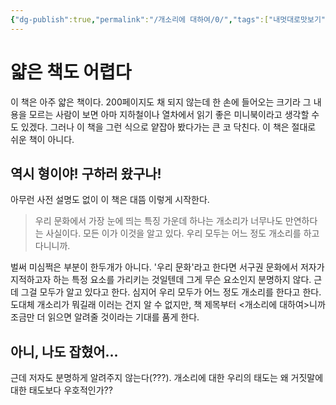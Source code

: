 ```yaml
---
{"dg-publish":true,"permalink":"/개소리에 대하여/0/","tags":["내멋대로맛보기","개소리에대하여"],"created":"2024-02-21T11:44:08.319+09:00","updated":"2024-02-26T18:45:38.729+09:00"}
---
```


# 얇은 책도 어렵다

이 책은 아주 얇은 책이다. 200페이지도 채 되지 않는데 한 손에 들어오는 크기라 그 내용을 모르는 사람이 보면 아마 지하철이나 열차에서 읽기 좋은 미니북이라고 생각할 수도 있겠다. 그러나 이 책을 그런 식으로 얕잡아 봤다가는 큰 코 닥친다. 이 책은 절대로 쉬운 책이 아니다.

## 역시 형이야! 구하러 왔구나!

아무런 사전 설명도 없이 이 책은 대뜸 이렇게 시작한다.

> 우리 문화에서 가장 눈에 띄는 특징 가운데 하나는 개소리가 너무나도 만연하다는 사실이다. 모든 이가 이것을 알고 있다. 우리 모두는 어느 정도 개소리를 하고 다니니까.

벌써 미심쩍은 부분이 한두개가 아니다. '우리 문화'라고 한다면 서구권 문화에서 저자가 지적하고자 하는 특정 요소를 가리키는 것일텐데 그게 무슨 요소인지 분명하지 않다. 근데 그걸 모두가 알고 있다고 한다. 심지어 우리 모두가 어느 정도 개소리를 한다고 한다. 도대체 개소리가 뭐길래 이러는 건지 알 수 없지만, 책 제목부터 <개소리에 대하여>니까 조금만 더 읽으면 알려줄 것이라는 기대를 품게 한다.

## 아니, 나도 잡혔어...

근데 저자도 분명하게 알려주지 않는다(???). 
개소리에 대한 우리의 태도는 왜 거짓말에 대한 태도보다 우호적인가??